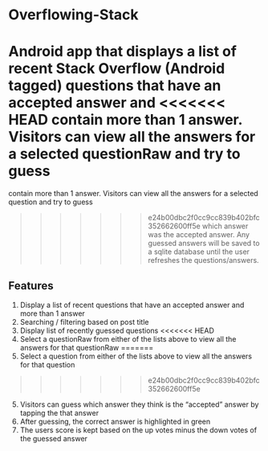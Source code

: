 # Overflowing-Stack

Android app that displays a list of recent Stack Overflow (Android tagged) questions that have an accepted answer and
<<<<<<< HEAD
contain more than 1 answer. Visitors can view all the answers for a selected questionRaw and try to guess
=======
contain more than 1 answer. Visitors can view all the answers for a selected question and try to guess
>>>>>>> e24b00dbc2f0cc9cc839b402bfc352662600ff5e
which answer was the accepted answer. Any guessed answers will be saved to a sqlite database until the user refreshes the questions/answers.

## Features
1. Display a list of recent questions that have an accepted answer and more than 1 answer
2. Searching / filtering based on post title
3. Display list of recently guessed questions
<<<<<<< HEAD
4. Select a questionRaw from either of the lists above to view all the answers for that questionRaw
=======
4. Select a question from either of the lists above to view all the answers for that question
>>>>>>> e24b00dbc2f0cc9cc839b402bfc352662600ff5e
5. Visitors can guess which answer they think is the “accepted” answer by tapping the that answer
6. After guessing, the correct answer is highlighted in green
7. The users score is kept based on the up votes minus the down votes of the guessed answer 
